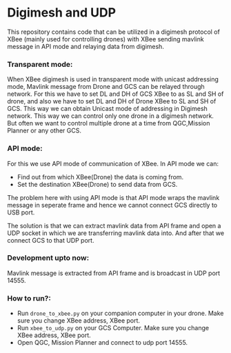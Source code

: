 # Digimesh and UDP
This repository contains code that can be utilized in a digimesh protocol of XBee (mainly used for controlling drones) with XBee sending mavlink message in API mode and relaying data from digimesh.  

### Transparent mode:
When XBee digimesh is used in transparent mode with unicast addressing mode, Mavlink message from Drone and GCS can be relayed through network. For this we have to set DL and DH of GCS XBee to as SL and SH of drone, and also we have to set DL and DH of Drone XBee to SL and SH of GCS. This way we can obtain Unicast mode of addressing in Digimesh network. This way we can control only one drone in a digimesh network. But often we want to control multiple drone at a time from QGC,Mission Planner or any other GCS.

### API mode:
For this we use API mode of communication of XBee. In API mode we can:
- Find out from which XBee(Drone) the data is coming from.
- Set the destination XBee(Drone) to send data from GCS. 

The problem here with using API mode is that API mode wraps the mavlink message in seperate frame and hence we cannot connect GCS directly to USB port.  

The solution is that we can extract mavlink data from API frame and open a UDP socket in which we are transferring mavlink data into. And after that we connect GCS to that UDP port. 

### Development upto now:
Mavlink message is extracted from API frame and is broadcast in UDP port 14555.

### How to run?:
- Run ```drone_to_xbee.py``` on your companion computer in your drone. Make sure you change XBee address, XBee port.
- Run ```xbee_to_udp.py``` on your GCS Computer. Make sure you change XBee address, XBee port.
- Open QGC, Mission Planner and connect to udp port 14555.
